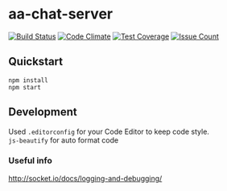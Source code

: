 # aa-chat-server

[![Build Status](https://travis-ci.org/Fleischers/aa-chat-server.svg?branch=master)](https://travis-ci.org/Fleischers/aa-chat-server)
[![Code Climate](https://codeclimate.com/github/Fleischers/aa-chat-server/badges/gpa.svg)](https://codeclimate.com/github/Fleischers/aa-chat-server)
[![Test Coverage](https://codeclimate.com/github/Fleischers/aa-chat-server/badges/coverage.svg)](https://codeclimate.com/github/Fleischers/aa-chat-server/coverage)
[![Issue Count](https://codeclimate.com/github/Fleischers/aa-chat-server/badges/issue_count.svg)](https://codeclimate.com/github/Fleischers/aa-chat-server)

## Quickstart

`npm install`  
`npm start`

## Development

Used `.editorconfig` for your Code Editor to keep code style.  
`js-beautify` for auto format code

### Useful info
http://socket.io/docs/logging-and-debugging/

